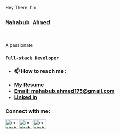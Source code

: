 Hey There, I'm <h2>`Mahabub Ahmed`</h2>
<br>
<br>
A passionate <h3>`Full-stack Developer`<h3>


- 📫 How to reach me :
* [My Resume](https://drive.google.com/file/d/1jzmhTu4FRlld10lITu2yvvkSLtcyRKZ1/view?usp=sharing)
* [Email: mahabub.ahmed175@gmail.com](mailto:mahabub.ahmed175@gmail.com)  
* [Linked In](https://www.linkedin.com/in/mahabub-ahmed-683490278/)

<h3 align="left">Connect with me:</h3>
<p align="left">
<a href="https://linkedin.com/in/mahabub-ahmed-683490278/" target="blank"><img align="center" src="https://raw.githubusercontent.com/rahuldkjain/github-profile-readme-generator/master/src/images/icons/Social/linked-in-alt.svg" alt="mahabub-ahmed-683490278/" height="30" width="40" /></a>
<a href="https://fb.com/mahabub.ahmmed.52/" target="blank"><img align="center" src="https://raw.githubusercontent.com/rahuldkjain/github-profile-readme-generator/master/src/images/icons/Social/facebook.svg" alt="mahabub.ahmmed.52/" height="30" width="40" /></a>
<a href="https://instagram.com/mahabub_tro/" target="blank"><img align="center" src="https://raw.githubusercontent.com/rahuldkjain/github-profile-readme-generator/master/src/images/icons/Social/instagram.svg" alt="mahabub_tro/" height="30" width="40" /></a>
</p>
